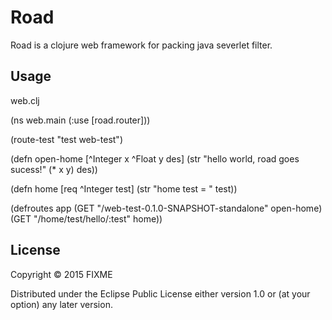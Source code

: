 # Road

Road is a clojure web framework for packing java severlet filter. 

## Usage

web.clj

(ns web.main
  (:use [road.router]))

(route-test "test web-test")

(defn open-home [^Integer x ^Float y des]
  (str "hello world, road goes sucess!" (* x y) des))

(defn home [req ^Integer test]
  (str "home test = " test))

(defroutes app 
  (GET "/web-test-0.1.0-SNAPSHOT-standalone" open-home)
  (GET "/home/test/hello/:test" home))


## License

Copyright © 2015 FIXME

Distributed under the Eclipse Public License either version 1.0 or (at
your option) any later version.
